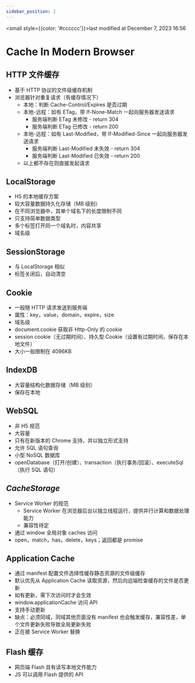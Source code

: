 ```yaml
---
sidebar_position: 2
---
```

    
<small style={{color: '#cccccc'}}>last modified at December 7, 2023 16:56</small>
# Cache In Modern Browser

## **HTTP 文件缓存**

- 基于 HTTP 协议的文件级缓存机制
- 浏览器针对重复请求（有缓存情况下）
  - 本地：判断 Cache-Control/Expires 是否过期
  - 本地-远程：如有 ETag，带 If-None-Match 一起向服务器发送请求
    - 服务端判断 ETag 未修改 - return 304
    - 服务端判断 ETag 已修改 - return 200
  - 本地-远程：如有 Last-Modified，带 If-Modified-Since 一起向服务器发送请求
    - 服务端判断 Last-Modified 未失效 - return 304
    - 服务端判断 Last-Modified 已失效 - return 200
  - 以上都不存在则直接发起请求

## **LocalStorage**

- H5 的本地缓存方案
- 较大容量数据持久化存储（MB 级别）
- 在不同浏览器中，其单个域名下的长度限制不同
- 只支持简单数据类型
- 多个标签打开同一个域名时，内容共享
- 域名级

## **SessionStorage**

- 与 LocalStorage 相似
- 标签关闭后，自动清空

## **Cookie**

- 一般随 HTTP 请求发送到服务端
- 属性：key，value，domain，expire，size
- 域名级
- document.cookie 获取非 Http-Only 的 cookie
- session cookie（无过期时间）、持久型 Cookie（设置有过期时间，保存在本地文件）
- 大小一般限制在 4096KB

## IndexDB

- 大容量结构化数据存储（MB 级别）
- 保存在本地

## WebSQL

- 非 H5 规范
- 大容量
- 只有在新版本的 Chrome 支持，并以独立形式支持
- 允许 SQL 语句查询
- 小型 NoSQL 数据库
- openDatabase（打开/创建）、transaction（执行事务/回滚）、executeSql（执行 SQL 语句）

## *CacheStorage*

- Service Worker 的规范
  - Service Worker 在浏览器后台以独立线程运行，提供并行计算和数据处理能力
  - 兼容性待定
- 通过 window 全局对象 caches 访问
- open，match，has，delete，keys；返回都是 promise

## Application Cache

- 通过 manifest 配置文件选择性缓存静态资源的文件级缓存
- 默认优先从 Application Cache 读取资源，然后向远端检查缓存的文件是否更新
- 如有更新，需下次访问时才会生效
- window.applicationCache 访问 API
- 支持手动更新
- 缺点：必须同域，同域其他页面没有 manifest 也会触发缓存，兼容性差，单个文件更新失败导致全局更新失败
- 正在被 Service Worker 替换

## Flash 缓存

- 网页端 Flash 具有读写本地文件能力
- JS 可以调用 Flash 提供的 API

      